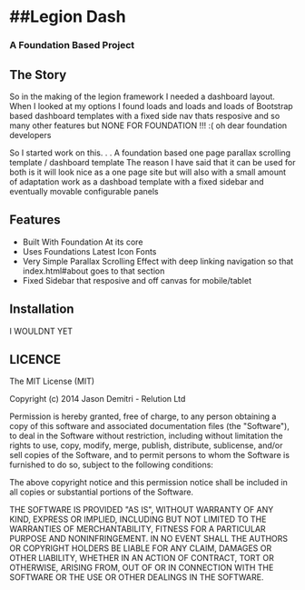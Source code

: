 ##Legion Dash
=============
### A Foundation Based Project


The Story
---------------------------------
So in the making of the legion framework I needed a dashboard layout. When I looked at my options 
I found loads and loads and loads of Bootstrap based dashboard templates with a fixed side nav thats resposive
and so many other features but NONE FOR FOUNDATION !!! :( oh dear foundation developers

So I started work on this. . . A foundation based one page parallax scrolling template / dashboard template
The reason I have said that it can be used for both is it will look nice as a one page site but will also 
with a small amount of adaptation work as a dashboad template with a fixed sidebar and eventually movable configurable panels

Features
---------------------------------
- Built With Foundation At its core
- Uses Foundations Latest Icon Fonts
- Very Simple Parallax Scrolling Effect with deep linking navigation so that index.html#about goes to that section
- Fixed Sidebar that resposive and off canvas for mobile/tablet

Installation
---------------------------------
I WOULDNT YET

LICENCE 
---------------------------------
The MIT License (MIT)

Copyright (c) 2014 Jason Demitri - Relution Ltd

Permission is hereby granted, free of charge, to any person obtaining a copy
of this software and associated documentation files (the "Software"), to deal
in the Software without restriction, including without limitation the rights
to use, copy, modify, merge, publish, distribute, sublicense, and/or sell
copies of the Software, and to permit persons to whom the Software is
furnished to do so, subject to the following conditions:

The above copyright notice and this permission notice shall be included in all
copies or substantial portions of the Software.

THE SOFTWARE IS PROVIDED "AS IS", WITHOUT WARRANTY OF ANY KIND, EXPRESS OR
IMPLIED, INCLUDING BUT NOT LIMITED TO THE WARRANTIES OF MERCHANTABILITY,
FITNESS FOR A PARTICULAR PURPOSE AND NONINFRINGEMENT. IN NO EVENT SHALL THE
AUTHORS OR COPYRIGHT HOLDERS BE LIABLE FOR ANY CLAIM, DAMAGES OR OTHER
LIABILITY, WHETHER IN AN ACTION OF CONTRACT, TORT OR OTHERWISE, ARISING FROM,
OUT OF OR IN CONNECTION WITH THE SOFTWARE OR THE USE OR OTHER DEALINGS IN THE
SOFTWARE.
